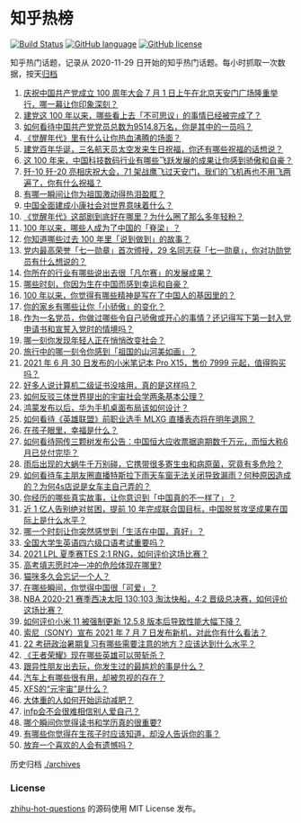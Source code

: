 # 知乎热榜
[![Build Status](https://github.com/ToWeLong/zhihu-hot-questions/workflows/CI/badge.svg)](https://github.com/ToWeLong/zhihu-hot-questions/actions)
[![GitHub language](https://img.shields.io/badge/language-golang-orange.svg)](https://golang.org/)
[![GitHub license](https://img.shields.io/github/license/ToWeLong/zhihu-hot-questions)](https://github.com/ToWeLong/zhihu-hot-questions/blob/main/LICENSE)

知乎热门话题，记录从 2020-11-29 日开始的知乎热门话题。每小时抓取一次数据，按天[归档](./archives)

<!-- BEGIN -->

1. [庆祝中国共产党成立 100 周年大会 7 月 1 日上午在北京天安门广场隆重举行，哪一幕让你印象深刻？](https://www.zhihu.com/question/469219832)
1. [建党这 100 年以来，哪些看上去「不可思议」的事情已经被完成了？](https://www.zhihu.com/question/468798487)
1. [如何看待中国共产党党员总数为9514.8万名，你是其中的一员吗？](https://www.zhihu.com/question/469009557)
1. [《觉醒年代》里有什么让你热血沸腾的场面？](https://www.zhihu.com/question/463613258)
1. [建党百年华诞，三名航天员太空发来生日祝福，你还有哪些祝福的话想说？](https://www.zhihu.com/question/469119958)
1. [这 100 年来，中国科技数码行业有哪些飞跃发展的成果让你感到骄傲和自豪？](https://www.zhihu.com/question/468832684)
1. [歼-10 歼-20 亮相庆祝大会，71 架战鹰飞过天安门，我们的飞机再也不用飞两遍了，你有什么祝福？](https://www.zhihu.com/question/469230952)
1. [有哪一瞬间让你为祖国激动得热泪盈眶？](https://www.zhihu.com/question/276636947)
1. [中国全面建成小康社会对世界意味着什么？](https://www.zhihu.com/question/469243529)
1. [《觉醒年代》这部剧到底好在哪里？为什么圈了那么多年轻粉？](https://www.zhihu.com/question/459410613)
1. [100 年以来，哪些人成为了中国的「脊梁」？](https://www.zhihu.com/question/469067940)
1. [你知道哪些过去 100 年里「说到做到」的故事？](https://www.zhihu.com/question/464242642)
1. [党内最高荣誉「七一勋章」首次颁授，29 名同志获「七一勋章」，你对功勋党员有什么想说的？](https://www.zhihu.com/question/468683456)
1. [你所在的行业有哪些说出去很「凡尔赛」的发展成果？](https://www.zhihu.com/question/447184680)
1. [哪些时刻，你因为生在中国而感到幸运和自豪？](https://www.zhihu.com/question/460117828)
1. [100 年以来，你觉得有哪些精神是写在了中国人的基因里的？](https://www.zhihu.com/question/468804235)
1. [你的家乡有哪些让你「小骄傲」的变化？](https://www.zhihu.com/question/447184809)
1. [作为一名党员，你做过哪些令自己骄傲或开心的事情？还记得写下第一封入党申请书和宣誓入党时的情境吗？](https://www.zhihu.com/question/454178081)
1. [哪一刻你发现年轻人正在悄悄改变社会？](https://www.zhihu.com/question/447184915)
1. [旅行中的哪一刻令你感到「祖国的山河美如画」？](https://www.zhihu.com/question/468764145)
1. [2021 年 6 月 30 日发布的小米笔记本 Pro X15，售价 7999 元起，值得购买吗？](https://www.zhihu.com/question/469004337)
1. [好多人说计算机二级证书没啥用，真的是这样吗？](https://www.zhihu.com/question/432050455)
1. [如何反驳三体世界提出的宇宙社会学两条基本公理？](https://www.zhihu.com/question/468377300)
1. [鸿蒙发布以后，华为手机桌面布局该如何设计？](https://www.zhihu.com/question/462891140)
1. [如何看待《英雄联盟》前职业选手 MLXG 直播表态将在明年退网？](https://www.zhihu.com/question/466700437)
1. [在孩子眼里，幸福是什么？](https://www.zhihu.com/question/461502258)
1. [如何看待网传三颗树发布公告：中国恒大应收票据逾期数千万元，而恒大称6月已兑付完毕？](https://www.zhihu.com/question/468886248)
1. [雨后出现的大蜗牛千万别碰，它携带很多寄生虫和病原菌，究竟有多危险？](https://www.zhihu.com/question/468733508)
1. [如何看待车主朋友圈直播特斯拉下雨天车窗无法关闭导致漏雨？何种原因造成的？为何4s店说是女车主自己弄的？](https://www.zhihu.com/question/468832311)
1. [你经历的哪些真实故事，让你意识到「中国真的不一样了」？](https://www.zhihu.com/question/429896850)
1. [近 1 亿人告别绝对贫困，提前 10 年完成联合国目标，中国脱贫攻坚成果在国际上是什么水平？](https://www.zhihu.com/question/446264543)
1. [哪一个时刻让你突然感觉到「生活在中国，真好」？](https://www.zhihu.com/question/446990478)
1. [全国大学生英语四六级口语考试重要吗？](https://www.zhihu.com/question/26065237)
1. [2021 LPL 夏季赛TES 2:1 RNG，如何评价这场比赛？](https://www.zhihu.com/question/469157245)
1. [高考填志愿时冲一冲的危险体现在哪里?](https://www.zhihu.com/question/463379231)
1. [猫咪多久会忘记一个人？](https://www.zhihu.com/question/284146536)
1. [在哪些瞬间，你觉得中国很「可爱」？](https://www.zhihu.com/question/455857255)
1. [NBA 2020-21 赛季西决太阳 130:103 淘汰快船，4:2 晋级总决赛，如何评价这场比赛？](https://www.zhihu.com/question/469222349)
1. [如何评价小米 11 被强制更新 12.5.8 版本后导致性能大幅下降？](https://www.zhihu.com/question/466557336)
1. [索尼（SONY）宣布 2021 年 7 月 7 日发布新机，对此你有什么看法？](https://www.zhihu.com/question/469166196)
1. [22 考研政治暑期复习有哪些需要注意的地方？应该达到什么水平？](https://www.zhihu.com/question/468444270)
1. [《王者荣耀》现在哪些英雄可以带斩杀？](https://www.zhihu.com/question/466600116)
1. [跟异性朋友出去玩，你发生过的最尴尬的事是什么？](https://www.zhihu.com/question/281832872)
1. [汽车上有哪些很有用，却被忽视的存在？](https://www.zhihu.com/question/428421530)
1. [XFS的“元宇宙”是什么？](https://www.zhihu.com/question/468881865)
1. [大体重的人如何开始运动减肥？](https://www.zhihu.com/question/316560843)
1. [infp会不会很难相信别人爱自己？](https://www.zhihu.com/question/468342285)
1. [哪个瞬间你觉得读书和学历真的很重要?](https://www.zhihu.com/question/466797792)
1. [有哪些你觉得在生孩子时应该知道，却没人告诉你的事？](https://www.zhihu.com/question/296368004)
1. [放弃一个喜欢的人会有遗憾吗？](https://www.zhihu.com/question/467518860)

<!-- END -->

历史归档 [./archives](./archives)


### License
[zhihu-hot-questions](https://github.com/towelong/zhihu-hot-questions) 的源码使用 MIT License 发布。
